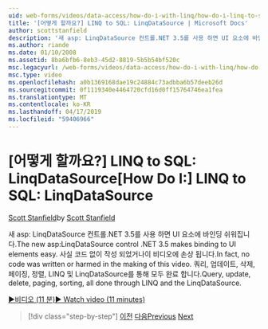 ```yaml
---
uid: web-forms/videos/data-access/how-do-i-with-linq/how-do-i-linq-to-sql-linqdatasource
title: '[어떻게 할까요?] LINQ to SQL: LinqDataSource | Microsoft Docs'
author: scottstanfield
description: '새 asp: LinqDataSource 컨트롤.NET 3.5를 사용 하면 UI 요소에 바인딩 쉬워집니다. 사실 코드 없이 작성 되었거나이 비디오에 손상 됩니다. 쿼리, upd는 중...'
ms.author: riande
ms.date: 01/10/2008
ms.assetid: 8ba6bfb6-8eb3-45d2-8819-5b5b54bf520c
msc.legacyurl: /web-forms/videos/data-access/how-do-i-with-linq/how-do-i-linq-to-sql-linqdatasource
msc.type: video
ms.openlocfilehash: a0b1369168dae19c24884c73adbba6b57deeb26d
ms.sourcegitcommit: 0f1119340e4464720cfd16d0ff15764746ea1fea
ms.translationtype: MT
ms.contentlocale: ko-KR
ms.lasthandoff: 04/17/2019
ms.locfileid: "59406966"
---
```

# <a name="how-do-i-linq-to-sql-linqdatasource"></a><span data-ttu-id="b485e-105">[어떻게 할까요?] LINQ to SQL: LinqDataSource</span><span class="sxs-lookup"><span data-stu-id="b485e-105">[How Do I:] LINQ to SQL: LinqDataSource</span></span>

<span data-ttu-id="b485e-106">[Scott Stanfield](https://github.com/scottstanfield)</span><span class="sxs-lookup"><span data-stu-id="b485e-106">by [Scott Stanfield](https://github.com/scottstanfield)</span></span>

<span data-ttu-id="b485e-107">새 asp: LinqDataSource 컨트롤.NET 3.5를 사용 하면 UI 요소에 바인딩 쉬워집니다.</span><span class="sxs-lookup"><span data-stu-id="b485e-107">The new asp:LinqDataSource control .NET 3.5 makes binding to UI elements easy.</span></span> <span data-ttu-id="b485e-108">사실 코드 없이 작성 되었거나이 비디오에 손상 됩니다.</span><span class="sxs-lookup"><span data-stu-id="b485e-108">In fact, no code was written or harmed in the making of this video.</span></span> <span data-ttu-id="b485e-109">쿼리, 업데이트, 삭제, 페이징, 정렬, LINQ 및 LinqDataSource를 통해 모두 완료 합니다.</span><span class="sxs-lookup"><span data-stu-id="b485e-109">Query, update, delete, paging, sorting, all done through LINQ and the LinqDataSource.</span></span>

[<span data-ttu-id="b485e-110">&#9654;비디오 (11 분)</span><span class="sxs-lookup"><span data-stu-id="b485e-110">&#9654; Watch video (11 minutes)</span></span>](https://channel9.msdn.com/Blogs/ASP-NET-Site-Videos/how-do-i-linq-to-sql-linqdatasource)

> [!div class="step-by-step"]
> <span data-ttu-id="b485e-111">[이전](how-do-i-linq-to-sql-updating-the-database.md)
> [다음](how-do-i-linq-to-sql-custom-linqdatasource.md)</span><span class="sxs-lookup"><span data-stu-id="b485e-111">[Previous](how-do-i-linq-to-sql-updating-the-database.md)
[Next](how-do-i-linq-to-sql-custom-linqdatasource.md)</span></span>
